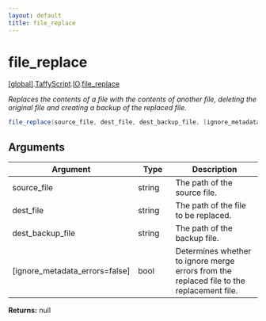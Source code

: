```yaml
---
layout: default
title: file_replace
---
```


# file_replace

[\[global\]]({{site.baseurl}}/docs/).[TaffyScript]({{site.baseurl}}/docs/TaffyScript/).[IO]({{site.baseurl}}/docs/TaffyScript/IO/).[file_replace]({{site.baseurl}}/docs/TaffyScript/IO/file_replace/)

_Replaces the contents of a file with the contents of another file, deleting the original file and creating a backup of the replaced file._

```cs
file_replace(source_file, dest_file, dest_backup_file, [ignore_metadata_errors=false])
```

## Arguments

<table>
  <col width="15%">
  <col width="15%">
  <thead>
    <tr>
      <th>Argument</th>
      <th>Type</th>
      <th>Description</th>
    </tr>
  </thead>
  <tbody>
    <tr>
      <td>source_file</td>
      <td>string</td>
      <td>The path of the source file.</td>
    </tr>
    <tr>
      <td>dest_file</td>
      <td>string</td>
      <td>The path of the file to be replaced.</td>
    </tr>
    <tr>
      <td>dest_backup_file</td>
      <td>string</td>
      <td>The path of the backup file.</td>
    </tr>
    <tr>
      <td>[ignore_metadata_errors=false]</td>
      <td>bool</td>
      <td>Determines whether to ignore merge errors from the replaced file to the replacement file.</td>
    </tr>
  </tbody>
</table>

**Returns:** null
